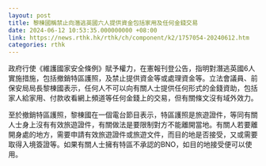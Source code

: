 ```yaml
---
layout: post
title: 黎棟國稱禁止向潛逃英國六人提供資金包括家用及任何金錢交易
date: 2024-06-12 10:53:35.000000000 +08:00
link: https://news.rthk.hk/rthk/ch/component/k2/1757054-20240612.htm
categories: rthk
---
```


政府行使《維護國家安全條例》賦予權力，在憲報刊登公告，指明對潛逃英國6人實施措施，包括撤銷特區護照，及禁止提供資金等或處理資金等。立法會議員、前保安局局長黎棟國表示，任何人不可以向有關人士提供任何形式的金錢資助，包括家人給家用、付款收看網上頻道等任何金錢上的交易，但有關條文沒有域外效力。

至於撤銷特區護照，黎棟國在一個電台節目表示，特區護照是旅遊證件，等同有關人士身上沒有有效旅遊證件，有關做法是要限制對方不能離開當地。有關人若要離開身處的地方，需要申請有效旅遊證件或旅遊文件，而目的地是否接受，又或需要取得入境簽證等。如果有關人士擁有特區不承認的BNO，如目的地接受便可以使用。
